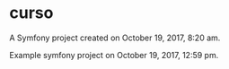 curso
=====

A Symfony project created on October 19, 2017, 8:20 am.

Example symfony project on October 19, 2017, 12:59 pm.